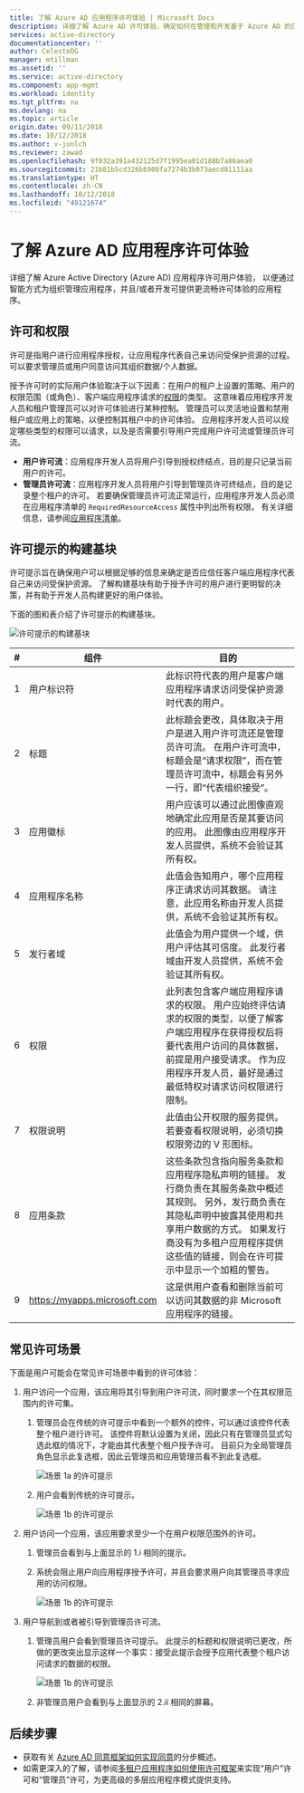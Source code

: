 ```yaml
---
title: 了解 Azure AD 应用程序许可体验 | Microsoft Docs
description: 详细了解 Azure AD 许可体验，确定如何在管理和开发基于 Azure AD 的应用程序时使用它
services: active-directory
documentationcenter: ''
author: CelesteDG
manager: mtillman
ms.assetid: ''
ms.service: active-directory
ms.component: app-mgmt
ms.workload: identity
ms.tgt_pltfrm: na
ms.devlang: na
ms.topic: article
origin.date: 09/11/2018
ms.date: 10/12/2018
ms.author: v-junlch
ms.reviewer: zawad
ms.openlocfilehash: 9f032a391a432125d7f1995ea01d188b7a86aea0
ms.sourcegitcommit: 21b81b5cd326b6900fa7274b3b073aecd01111aa
ms.translationtype: HT
ms.contentlocale: zh-CN
ms.lasthandoff: 10/12/2018
ms.locfileid: "49121674"
---
```

# <a name="understanding-azure-ad-application-consent-experiences"></a>了解 Azure AD 应用程序许可体验

详细了解 Azure Active Directory (Azure AD) 应用程序许可用户体验， 以便通过智能方式为组织管理应用程序，并且/或者开发可提供更流畅许可体验的应用程序。

## <a name="consent-and-permissions"></a>许可和权限

许可是指用户进行应用程序授权，让应用程序代表自己来访问受保护资源的过程。 可以要求管理员或用户同意访问其组织数据/个人数据。

授予许可时的实际用户体验取决于以下因素：在用户的租户上设置的策略、用户的权限范围（或角色）、客户端应用程序请求的[权限](/active-directory/develop/active-directory-permissions)的类型。 这意味着应用程序开发人员和租户管理员可以对许可体验进行某种控制。 管理员可以灵活地设置和禁用租户或应用上的策略，以便控制其租户中的许可体验。 应用程序开发人员可以规定哪些类型的权限可以请求，以及是否需要引导用户完成用户许可流或管理员许可流。

- **用户许可流**：应用程序开发人员将用户引导到授权终结点，目的是只记录当前用户的许可。
- **管理员许可流**：应用程序开发人员将用户引导到管理员许可终结点，目的是记录整个租户的许可。 若要确保管理员许可流正常运行，应用程序开发人员必须在应用程序清单的 `RequiredResourceAccess` 属性中列出所有权限。 有关详细信息，请参阅[应用程序清单](/active-directory/develop/reference-app-manifest)。

## <a name="building-blocks-of-the-consent-prompt"></a>许可提示的构建基块

许可提示旨在确保用户可以根据足够的信息来确定是否应信任客户端应用程序代表自己来访问受保护资源。 了解构建基块有助于授予许可的用户进行更明智的决策，并有助于开发人员构建更好的用户体验。

下面的图和表介绍了许可提示的构建基块。

![许可提示的构建基块](./media/application-consent/consent_prompt.png)

| # | 组件 | 目的 |
| ----- | ----- | ----- |
| 1 | 用户标识符 | 此标识符代表的用户是客户端应用程序请求访问受保护资源时代表的用户。 |
| 2 | 标题 | 此标题会更改，具体取决于用户是进入用户许可流还是管理员许可流。 在用户许可流中，标题会是“请求权限”，而在管理员许可流中，标题会有另外一行，即“代表组织接受”。 |
| 3 | 应用徽标 | 用户应该可以通过此图像直观地确定此应用是否是其要访问的应用。 此图像由应用程序开发人员提供，系统不会验证其所有权。 |
| 4 | 应用程序名称 | 此值会告知用户，哪个应用程序正请求访问其数据。 请注意，此应用名称由开发人员提供，系统不会验证其所有权。 |
| 5 | 发行者域 | 此值会为用户提供一个域，供用户评估其可信度。 此发行者域由开发人员提供，系统不会验证其所有权。 |
| 6 | 权限 | 此列表包含客户端应用程序请求的权限。 用户应始终评估请求的权限的类型，以便了解客户端应用程序在获得授权后将要代表用户访问的具体数据，前提是用户接受请求。 作为应用程序开发人员，最好是通过最低特权对请求访问权限进行限制。 |
| 7 | 权限说明 | 此值由公开权限的服务提供。 若要查看权限说明，必须切换权限旁边的 V 形图标。 |
| 8 | 应用条款 | 这些条款包含指向服务条款和应用程序隐私声明的链接。 发行商负责在其服务条款中概述其规则。 另外，发行商负责在其隐私声明中披露其使用和共享用户数据的方式。 如果发行商没有为多租户应用程序提供这些值的链接，则会在许可提示中显示一个加粗的警告。 |
| 9 | https://myapps.microsoft.com | 这是供用户查看和删除当前可以访问其数据的非 Microsoft 应用程序的链接。 |

## <a name="common-consent-scenarios"></a>常见许可场景

下面是用户可能会在常见许可场景中看到的许可体验：

1. 用户访问一个应用，该应用将其引导到用户许可流，同时要求一个在其权限范围内的许可集。
    
    1. 管理员会在传统的许可提示中看到一个额外的控件，可以通过该控件代表整个租户进行许可。 该控件将默认设置为关闭，因此只有在管理员显式勾选此框的情况下，才能由其代表整个租户授予许可。 目前只为全局管理员角色显示此复选框，因此云管理员和应用管理员看不到此复选框。

        ![场景 1a 的许可提示](./media/application-consent/consent_prompt_1a.png)
    
    2. 用户会看到传统的许可提示。

        ![场景 1b 的许可提示](./media/application-consent/consent_prompt_1b.png)

2. 用户访问一个应用，该应用要求至少一个在用户权限范围外的许可。
    1. 管理员会看到与上面显示的 1.i 相同的提示。
    2. 系统会阻止用户向应用程序授予许可，并且会要求用户向其管理员寻求应用的访问权限。 
                
        ![场景 1b 的许可提示](./media/application-consent/consent_prompt_2b.png)

3. 用户导航到或者被引导到管理员许可流。
    1. 管理员用户会看到管理员许可提示。 此提示的标题和权限说明已更改，所做的更改突出显示这样一个事实：接受此提示会授予应用代表整个租户访问请求的数据的权限。
        
        ![场景 1b 的许可提示](./media/application-consent/consent_prompt_3a.png)
        
    1. 非管理员用户会看到与上面显示的 2.ii 相同的屏幕。

## <a name="next-steps"></a>后续步骤
- 获取有关 [Azure AD 同意框架如何实现同意](/active-directory/develop/active-directory-integrating-applications#overview-of-the-consent-framework)的分步概述。
- 如需更深入的了解，请参阅[多租户应用程序如何使用许可框架](/active-directory/develop/active-directory-devhowto-multi-tenant-overview#understanding-user-and-admin-consent)来实现“用户”许可和“管理员”许可，为更高级的多层应用程序模式提供支持。


